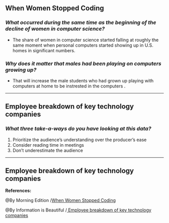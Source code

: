 ## **When Women Stopped Coding**

### ***What occurred during the same time as the beginning of the decline of women in computer science?***

 - The share of women in computer science started falling at roughly the same moment when personal computers started showing up in U.S. homes in significant numbers.

 ### ***Why does it matter that males had been playing on computers growing up?***


 - That will increase the male students who had grown up playing with computers at home to be instrested in the computers .

-----------------------------------------------------------

## **Employee breakdown of key technology companies**

### ***What three take-a-ways do you have looking at this data?***

1. Prioritize the audience’s understanding over the producer’s ease
2. Consider reading time in meetings
3. Don’t underestimate the audience


------------------------------------------------------------

## **Employee breakdown of key technology companies**

**References:**

@By  Morning Edition /[When Women Stopped Coding](https://www.npr.org/sections/money/2014/10/21/357629765/when-women-stopped-coding)

@By Information is Beautiful /[ Employee breakdown of key technology companies](https://informationisbeautiful.net/visualizations/diversity-in-tech/)